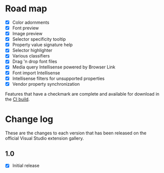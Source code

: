 # Road map

- [x] Color adornments
- [x] Font preview
- [x] Image preview
- [x] Selector specificity tooltip
- [x] Property value signature help
- [x] Selector highlighter
- [x] Various classifiers
- [x] Drag 'n drop font files
- [x] Media query Intellisense powered by Browser Link
- [x] Font import Intellisense
- [x] Intellisense filters for unsupported properties
- [x] Vendor property synchronization

Features that have a checkmark are complete and available for
download in the
[CI build](http://vsixgallery.com/extension/0020efc9-e999-4e6f-a2b6-604127f480bc/).

# Change log

These are the changes to each version that has been released
on the official Visual Studio extension gallery.

## 1.0

- [x] Initial release